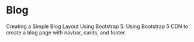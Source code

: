 # Blog
Creating a Simple Blog Layout Using Bootstrap 5. Using Bootstrap 5 CDN to create a blog page with navbar, cards, and footer.
